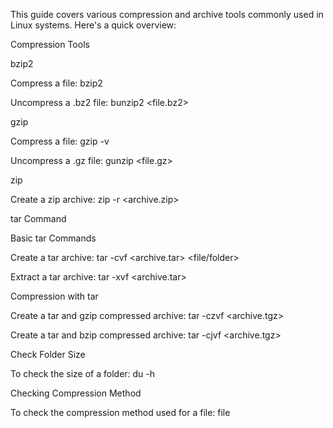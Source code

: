 This guide covers various compression and archive tools commonly used in Linux systems. Here's a quick overview:

Compression Tools

bzip2

Compress a file: bzip2

Uncompress a .bz2 file: bunzip2 <file.bz2>

gzip

Compress a file: gzip -v

Uncompress a .gz file: gunzip <file.gz>

zip

Create a zip archive: zip -r <archive.zip>

tar Command

Basic tar Commands

Create a tar archive: tar -cvf <archive.tar> <file/folder>

Extract a tar archive: tar -xvf <archive.tar>

Compression with tar

Create a tar and gzip compressed archive: tar -czvf <archive.tgz>

Create a tar and bzip compressed archive: tar -cjvf <archive.tgz>

Check Folder Size

To check the size of a folder: du -h

Checking Compression Method

To check the compression method used for a file: file
